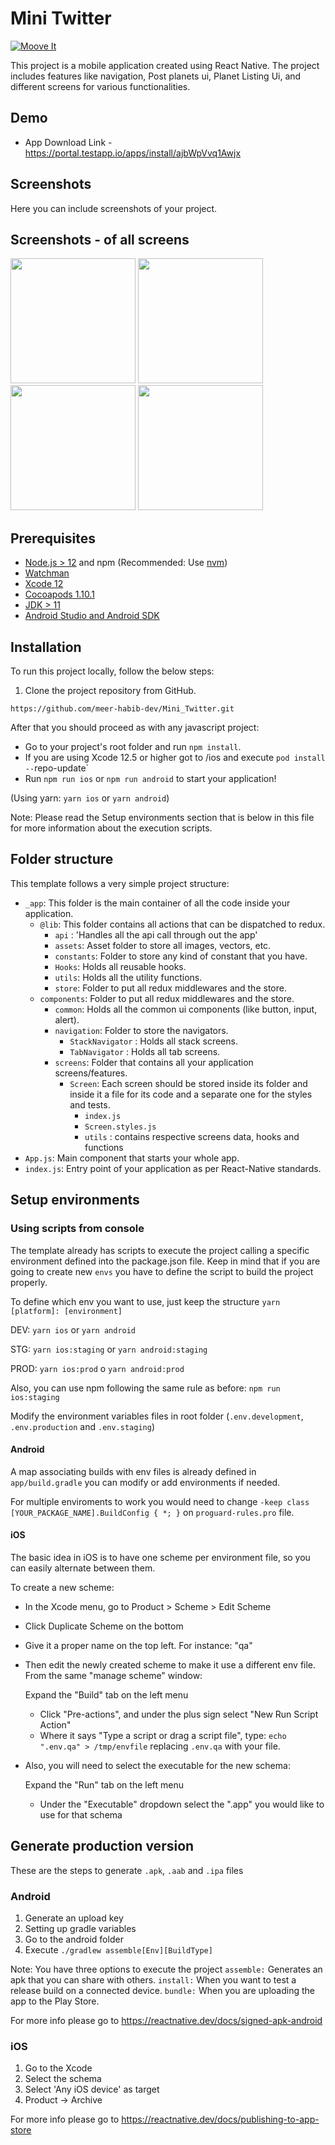 # Mini Twitter

[![Moove It](https://circleci.com/gh/moove-it/react-native-template.svg?style=svg)](https://app.circleci.com/pipelines/github/moove-it/react-native-template?branch=master)

This project is a mobile application created using React Native. The project includes features like navigation, Post planets ui, Planet Listing Ui, and different screens for various functionalities.

## Demo

- App Download Link - https://portal.testapp.io/apps/install/ajbWpVvq1Awjx

## Screenshots

Here you can include screenshots of your project.

## Screenshots - of all screens

<p float="left">
  <img src="/_app/@lib/assets/projectsScreenshots/1.png" width="200" />
  <img src="/_app/@lib/assets/projectsScreenshots/2.png" width="200" /> 
  <img src="/_app/@lib/assets/projectsScreenshots/3.png" width="200" /> 
  <img src="/_app/@lib/assets/projectsScreenshots/4.png" width="200" /> 
 
</p>

## Prerequisites

- [Node.js > 12](https://nodejs.org) and npm (Recommended: Use [nvm](https://github.com/nvm-sh/nvm))
- [Watchman](https://facebook.github.io/watchman)
- [Xcode 12](https://developer.apple.com/xcode)
- [Cocoapods 1.10.1](https://cocoapods.org)
- [JDK > 11](https://www.oracle.com/java/technologies/javase-jdk11-downloads.html)
- [Android Studio and Android SDK](https://developer.android.com/studio)

## Installation

To run this project locally, follow the below steps:

1. Clone the project repository from GitHub.

`https://github.com/meer-habib-dev/Mini_Twitter.git`

After that you should proceed as with any javascript project:

- Go to your project's root folder and run `npm install`.
- If you are using Xcode 12.5 or higher got to /ios and execute `pod install --`repo-update`
- Run `npm run ios` or `npm run android` to start your application!

(Using yarn: `yarn ios` or `yarn android`)

Note: Please read the Setup environments section that is below in this file for more information about the execution scripts.

## Folder structure

This template follows a very simple project structure:

- `_app`: This folder is the main container of all the code inside your application.
  - `@lib`: This folder contains all actions that can be dispatched to redux.
    - `api` : 'Handles all the api call through out the app'
    - `assets`: Asset folder to store all images, vectors, etc.
    - `constants`: Folder to store any kind of constant that you have.
    - `Hooks`: Holds all reusable hooks.
    - `utils`: Holds all the utility functions.
    - `store`: Folder to put all redux middlewares and the store.
  - `components`: Folder to put all redux middlewares and the store.
    - `common`: Holds all the common ui components (like button, input, alert).
    - `navigation`: Folder to store the navigators.
      - `StackNavigator` : Holds all stack screens.
      - `TabNavigator` : Holds all tab screens.
    - `screens`: Folder that contains all your application screens/features.
      - `Screen`: Each screen should be stored inside its folder and inside it a file for its code and a separate one for the styles and tests.
        - `index.js`
        - `Screen.styles.js`
        - `utils` : contains respective screens data, hooks and functions
- `App.js`: Main component that starts your whole app.
- `index.js`: Entry point of your application as per React-Native standards.

## Setup environments

### Using scripts from console

The template already has scripts to execute the project calling a specific environment defined into the package.json file. Keep in mind that if you are going to create new `envs` you have to define the script to build the project properly.

To define which env you want to use, just keep the structure `yarn [platform]: [environment]`

DEV: `yarn ios` or `yarn android`

STG: `yarn ios:staging` or `yarn android:staging`

PROD: `yarn ios:prod` o `yarn android:prod`

Also, you can use npm following the same rule as before: `npm run ios:staging`

Modify the environment variables files in root folder (`.env.development`, `.env.production` and `.env.staging`)

#### Android

A map associating builds with env files is already defined in `app/build.gradle` you can modify or add environments if needed.

For multiple enviroments to work you would need to change `-keep class [YOUR_PACKAGE_NAME].BuildConfig { *; }` on `proguard-rules.pro` file.

#### iOS

The basic idea in iOS is to have one scheme per environment file, so you can easily alternate between them.

To create a new scheme:

- In the Xcode menu, go to Product > Scheme > Edit Scheme
- Click Duplicate Scheme on the bottom
- Give it a proper name on the top left. For instance: "qa"
- Then edit the newly created scheme to make it use a different env file. From the same "manage scheme" window:

  Expand the "Build" tab on the left menu

  - Click "Pre-actions", and under the plus sign select "New Run Script Action"
  - Where it says "Type a script or drag a script file", type: `echo ".env.qa" > /tmp/envfile` replacing `.env.qa` with your file.

- Also, you will need to select the executable for the new schema:

  Expand the "Run" tab on the left menu

  - Under the "Executable" dropdown select the ".app" you would like to use for that schema

## Generate production version

These are the steps to generate `.apk`, `.aab` and `.ipa` files

### Android

1. Generate an upload key
2. Setting up gradle variables
3. Go to the android folder
4. Execute `./gradlew assemble[Env][BuildType]`

Note: You have three options to execute the project
`assemble:` Generates an apk that you can share with others.
`install:` When you want to test a release build on a connected device.
`bundle:` When you are uploading the app to the Play Store.

For more info please go to https://reactnative.dev/docs/signed-apk-android

### iOS

1. Go to the Xcode
2. Select the schema
3. Select 'Any iOS device' as target
4. Product -> Archive

For more info please go to https://reactnative.dev/docs/publishing-to-app-store
